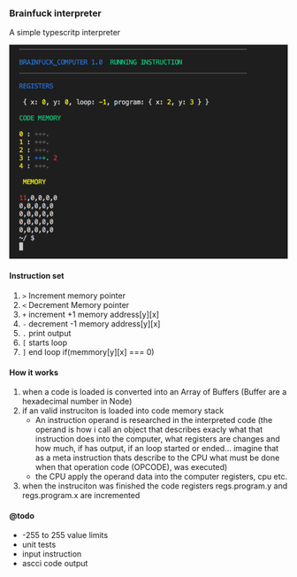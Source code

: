 ### Brainfuck interpreter

A simple typescritp interpreter 

![Running interpreter](https://github.com/edrcosta/terminal-brainfuck-interpreter/blob/master/print.png?raw=true)

#### Instruction set

1. `>` Increment memory pointer 
2. `<` Decrement Memory pointer
3. `+` increment +1 memory address[y][x]
4. `-` decrement -1 memory address[y][x]
5. `.` print output 
6. `[` starts loop 
7. `]` end loop if(memmory[y][x] === 0)

#### How it works 

1. when a code is loaded is converted into an Array of Buffers (Buffer are a hexadecimal number in Node)
2. if an valid instruciton is loaded into code memory stack 
    - An instruction operand is researched in the interpreted code (the operand is how i call an object that describes exacly what that instruction does into the computer, what registers are changes and how much, if has output, if an loop started or ended... imagine that as a meta instruction thats describe to the CPU what must be done when that operation code (OPCODE), was executed)
    - the CPU apply the operand data into the computer registers, cpu etc.
3. when the instruciton was finished the code registers regs.program.y and regs.program.x are incremented 


#### @todo 

- -255 to 255 value limits 
- unit tests 
- input instruction
- ascci code output